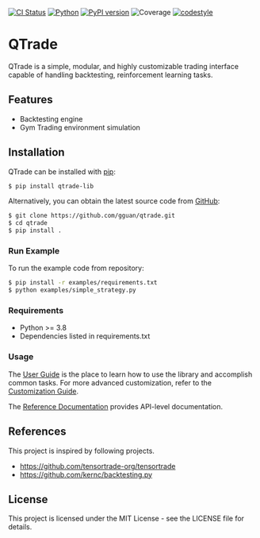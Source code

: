 [![CI Status](https://github.com/gguan/qtrade/actions/workflows/ci.yml/badge.svg)](https://github.com/gguan/qtrade/actions)
[![Python](https://img.shields.io/pypi/pyversions/qtrade-lib.svg)](https://badge.fury.io/py/qtrade-lib)
[![PyPI version](https://badge.fury.io/py/qtrade-lib.svg)](https://badge.fury.io/py/qtrade-lib)
![Coverage](https://img.shields.io/badge/coverage-87%25-green)
[![codestyle](https://img.shields.io/badge/code%20style-black-000000.svg)](https://github.com/psf/black)

# QTrade

QTrade is a simple, modular, and highly customizable trading interface capable of handling backtesting, reinforcement learning tasks.

## Features

- Backtesting engine
- Gym Trading environment simulation

## Installation

QTrade can be installed with [pip](https://pip.pypa.io):

```bash
$ pip install qtrade-lib
```

Alternatively, you can obtain the latest source code from [GitHub](https://github.com/gguan/qtrade):

```bash
$ git clone https://github.com/gguan/qtrade.git
$ cd qtrade
$ pip install .
```

### Run Example

To run the example code from repository:

```bash
$ pip install -r examples/requirements.txt
$ python examples/simple_strategy.py
```

### Requirements

- Python >= 3.8
- Dependencies listed in requirements.txt


### Usage

The [User Guide](guide/getting_started.md) is the place to learn how to use the library and accomplish common tasks. For more advanced customization, refer to the [Customization Guide](customisation/index.md).

The [Reference Documentation](reference/index.md) provides API-level documentation.


## References

This project is inspired by following projects.

- https://github.com/tensortrade-org/tensortrade
- https://github.com/kernc/backtesting.py


## License

This project is licensed under the MIT License - see the LICENSE file for details.